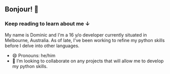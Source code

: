 ## Bonjour! 🐚

### Keep reading to learn about me ↓

My name is Dominic and I'm a 16 y/o developer currently situated in Melbourne, Australia.
As of late, I've been working to refine my python skills before I delve into other languages. 

- 😄 Pronouns: he/him
- 👯 I’m looking to collaborate on any projects that will allow me to develop my python skills.
